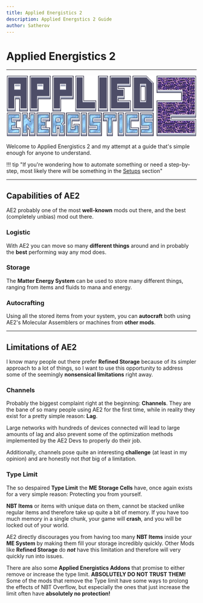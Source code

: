 ```yaml
---
title: Applied Energistics 2
description: Applied Energstics 2 Guide
author: Satherov
---
```


# Applied Energistics 2

---

![](img/logo.png)

Welcome to Applied Energistics 2 and my attempt at a guide that's simple enough for anyone to understand.

!!! tip "If you're wondering how to automate something or need a step-by-step, most likely there will be something in the [Setups](setups) section"

---

## Capabilities of AE2

AE2 probably one of the most **well-known** mods out there, and the best (completely unbias) mod out there.

### Logistic
With AE2 you can move so many **different things** around and in probably the **best** performing way any mod does.

### Storage
The **Matter Energy System** can be used to store many different things, ranging from items and fluids to mana and energy.

### Autocrafting
Using all the stored items from your system, you can **autocraft** both using AE2's Molecular Assemblers or machines from **other mods**.

---

## Limitations of AE2

I know many people out there prefer **Refined Storage** because of its simpler approach to a lot of things, so I want to use this opportunity to address some of the seemingly **nonsensical limitations** right away.

### Channels
Probably the biggest complaint right at the beginning: **Channels**. They are the bane of so many people using AE2 for the first time, while in reality they exist for a pretty simple reason: **Lag**. 

Large networks with hundreds of devices connected will lead to large amounts of lag and also prevent some of the optimization methods implemented by the AE2 Devs to properly do their job. 

Additionally, channels pose quite an interesting **challenge** (at least in my opinion) and are honestly not *that* big of a limitation.

### Type Limit
The so despaired **Type Limit** the **ME Storage Cells** have, once again exists for a very simple reason: Protecting you from yourself.

**NBT Items** or items with unique data on them, cannot be stacked unlike regular items and therefore take up quite a bit of memory. If you have too much memory in a single chunk, your game will **crash**, and you will be locked out of your world.

AE2 directly discourages you from having too many **NBT Items** inside your **ME System** by making them fill your storage incredibly quickly. Other Mods like **Refined Storage** do ***not*** have this limitation and therefore will very quickly run into issues. 

There are also some **Applied Energistics Addons** that promise to either remove or increase the type limit. **ABSOLUTELY DO NOT TRUST THEM!** Some of the mods that remove the Type limit have some ways to prolong the effects of NBT Overflow, but especially the ones that just increase the limit often have **absolutely no protection!**

